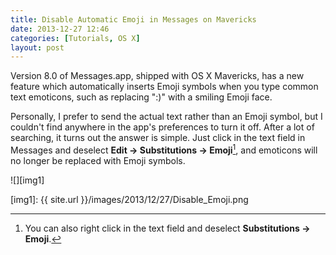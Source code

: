 ```yaml
---
title: Disable Automatic Emoji in Messages on Mavericks
date: 2013-12-27 12:46
categories: [Tutorials, OS X]
layout: post
---
```


Version 8.0 of Messages.app, shipped with OS X Mavericks, has a new feature which automatically inserts Emoji symbols when you type common text emoticons, such as replacing ":)" with a smiling Emoji face. 

Personally, I prefer to send the actual text rather than an Emoji symbol, but I couldn't find anywhere in the app's preferences to turn it off. After a lot of searching, it turns out the answer is simple. Just click in the text field in Messages and deselect **Edit → Substitutions → Emoji**[^1], and emoticons will no longer be replaced with Emoji symbols.

![][img1]

[^1]: You can also right click in the text field and deselect **Substitutions → Emoji**.

[img1]: {{ site.url }}/images/2013/12/27/Disable_Emoji.png